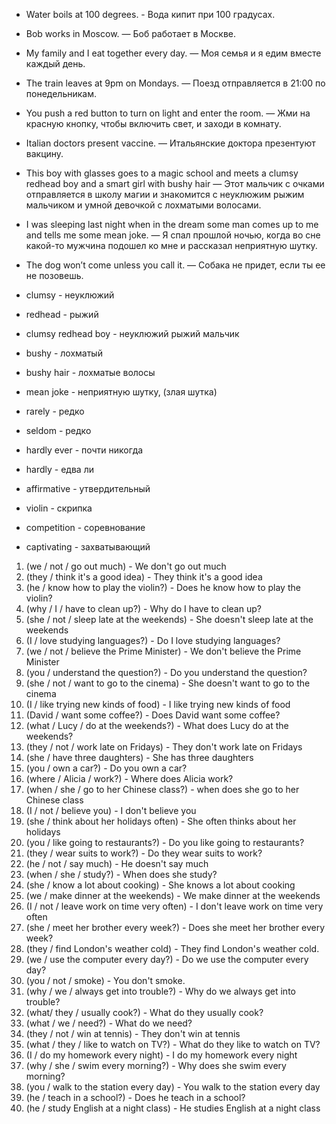 
- Water boils at 100 degrees. - Вода кипит при 100 градусах.
- Bob works in Moscow. — Боб работает в Москве.
- My family and I eat together every day. — Моя семья и я едим вместе каждый день.
- The train leaves at 9pm on Mondays. — Поезд отправляется в 21:00 по понедельникам.
- You push a red button to turn on light and enter the room. — Жми на красную кнопку, чтобы включить свет, и 
заходи в комнату.
- Italian doctors present vaccine. — Итальянские доктора презентуют вакцину.
- This boy with glasses goes to a magic school and meets a clumsy redhead boy and a smart girl with bushy hair — 
Этот мальчик с очками отправляется в школу магии и знакомится с неуклюжим рыжим мальчиком и умной девочкой с лохматыми волосами.
- I was sleeping last night when in the dream some man comes up to me and tells me some mean joke. — Я спал прошлой ночью, когда 
во сне какой-то мужчина подошел ко мне и рассказал неприятную шутку.
- The dog won’t come unless you call it. — Собака не придет, если ты ее не позовешь.

- clumsy - неуклюжий
- redhead - рыжий
- clumsy redhead boy - неуклюжий рыжий мальчик
- bushy - лохматый
- bushy hair - лохматые волосы
- mean joke - неприятную шутку, (злая шутка)
- rarely - редко
- seldom - редко
- hardly ever - почти никогда
- hardly - едва ли
- affirmative - утвердительный
- violin - скрипка
- competition - соревнование
- сaptivating - захватывающий 


1. (we / not / go out much) - We don't go out much
2. (they / think it's a good idea) - They think it's a good idea
3. (he / know how to play the violin?) - Does he know how to play the violin?
4. (why / I / have to clean up?) - Why do I have to clean up?
5. (she / not / sleep late at the weekends) - She doesn't sleep late at the weekends
6. (I / love studying languages?) - Do I love studying languages?
7. (we / not / believe the Prime Minister) - We don't believe the Prime Minister
8. (you / understand the question?) - Do you understand the question?
9. (she / not / want to go to the cinema) - She doesn't want to go to the cinema
10. (I / like trying new kinds of food) - I like trying new kinds of food
11. (David / want some coffee?) - Does David want some coffee?
12. (what / Lucy / do at the weekends?) - What does Lucy do at the weekends?
13. (they / not / work late on Fridays) - They don't work late on Fridays
14. (she / have three daughters) - She has three daughters
15. (you / own a car?) - Do you own a car?
16. (where / Alicia / work?) - Where does Alicia work?
17. (when / she / go to her Chinese class?) - when does she go to her Chinese class
18. (I / not / believe you) - I don't believe you
19. (she / think about her holidays often) - She often thinks about her holidays 
20. (you / like going to restaurants?) - Do you like going to restaurants?
21. (they / wear suits to work?) - Do they wear suits to work?
22. (he / not / say much) - He doesn't say much
23. (when / she / study?) - When does she study?
24. (she / know a lot about cooking) - She knows a lot about cooking
25. (we / make dinner at the weekends) - We make dinner at the weekends
26. (I / not / leave work on time very often) - I don't leave work on time very often 
27. (she / meet her brother every week?) - Does she meet her brother every week?
28. (they / find London's weather cold) - They find London's weather cold.
29. (we / use the computer every day?) - Do we use the computer every day?
30. (you / not / smoke) - You don't smoke.
31. (why / we / always get into trouble?) - Why do we always get into trouble?
32. (what/ they / usually cook?) - What do they usually cook?
33. (what / we / need?) - What do we need?
34. (they / not / win at tennis) - They don't win at tennis
35. (what / they / like to watch on TV?) - What do they like to watch on TV?
36. (I / do my homework every night) - I do my homework every night
37. (why / she / swim every morning?) - Why does she swim every morning?
38. (you / walk to the station every day) - You walk to the station every day
39. (he / teach in a school?) - Does he teach in a school?
40. (he / study English at a night class) - He studies English at a night class

